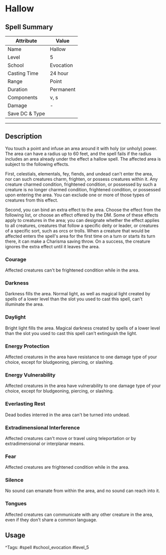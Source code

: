 # Hallow

## Spell Summary

| Attribute        | Value                  |
|------------------|------------------------|
| Name             | Hallow                 |
| Level            | 5                |
| School           | Evocation          |
| Casting Time     | 24 hour              |
| Range            | Point            |
| Duration         | Permanent             |
| Components       | v, s             |
| Damage           | -               |
| Save DC & Type   |              |

---

## Description

You touch a point and infuse an area around it with holy (or unholy) power. The area can have a radius up to 60 feet, and the spell fails if the radius includes an area already under the effect a hallow spell. The affected area is subject to the following effects.

First, celestials, elementals, fey, fiends, and undead can't enter the area, nor can such creatures charm, frighten, or possess creatures within it. Any creature charmed condition, frightened condition, or possessed by such a creature is no longer charmed condition, frightened condition, or possessed upon entering the area. You can exclude one or more of those types of creatures from this effect.

Second, you can bind an extra effect to the area. Choose the effect from the following list, or choose an effect offered by the DM. Some of these effects apply to creatures in the area; you can designate whether the effect applies to all creatures, creatures that follow a specific deity or leader, or creatures of a specific sort, such as orcs or trolls. When a creature that would be affected enters the spell's area for the first time on a turn or starts its turn there, it can make a Charisma saving throw. On a success, the creature ignores the extra effect until it leaves the area.

### Courage

Affected creatures can't be frightened condition while in the area.

### Darkness

Darkness fills the area. Normal light, as well as magical light created by spells of a lower level than the slot you used to cast this spell, can't illuminate the area.

### Daylight

Bright light fills the area. Magical darkness created by spells of a lower level than the slot you used to cast this spell can't extinguish the light.

### Energy Protection

Affected creatures in the area have resistance to one damage type of your choice, except for bludgeoning, piercing, or slashing.

### Energy Vulnerability

Affected creatures in the area have vulnerability to one damage type of your choice, except for bludgeoning, piercing, or slashing.

### Everlasting Rest

Dead bodies interred in the area can't be turned into undead.

### Extradimensional Interference

Affected creatures can't move or travel using teleportation or by extradimensional or interplanar means.

### Fear

Affected creatures are frightened condition while in the area.

### Silence

No sound can emanate from within the area, and no sound can reach into it.

### Tongues

Affected creatures can communicate with any other creature in the area, even if they don't share a common language.

## Usage


^Tags: #spell #school_evocation #level_5